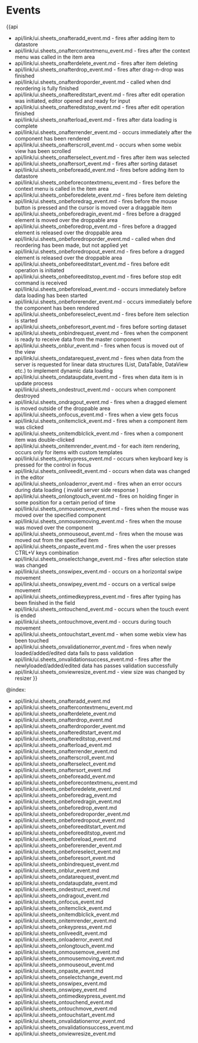 Events
=======

{{api
- api/link/ui.sheets_onafteradd_event.md - fires after adding item to datastore
- api/link/ui.sheets_onaftercontextmenu_event.md - fires after the context menu was called in the item area
- api/link/ui.sheets_onafterdelete_event.md - fires after item deleting
- api/link/ui.sheets_onafterdrop_event.md - fires after drag-n-drop was finished
- api/link/ui.sheets_onafterdroporder_event.md - called when dnd reordering is fully finished
- api/link/ui.sheets_onaftereditstart_event.md - fires after edit operation was initiated, editor opened and ready for input
- api/link/ui.sheets_onaftereditstop_event.md - fires after edit operation finished
- api/link/ui.sheets_onafterload_event.md - fires after data loading is complete
- api/link/ui.sheets_onafterrender_event.md - occurs immediately after the component has been rendered
- api/link/ui.sheets_onafterscroll_event.md - occurs when some webix view has been scrolled
- api/link/ui.sheets_onafterselect_event.md - fires after item was selected
- api/link/ui.sheets_onaftersort_event.md - fires after sorting dataset
- api/link/ui.sheets_onbeforeadd_event.md - fires before adding item to datastore
- api/link/ui.sheets_onbeforecontextmenu_event.md - fires before the context menu is called in the item area
- api/link/ui.sheets_onbeforedelete_event.md - fires before item deleting
- api/link/ui.sheets_onbeforedrag_event.md - fires before the mouse button is pressed and the cursor is moved over a draggable item
- api/link/ui.sheets_onbeforedragin_event.md - fires before a dragged element is moved over the droppable area
- api/link/ui.sheets_onbeforedrop_event.md - fires before a dragged element is released over the droppable area
- api/link/ui.sheets_onbeforedroporder_event.md - called when dnd reordering has been made, but not applied yet
- api/link/ui.sheets_onbeforedropout_event.md - fires before a dragged element is released over the droppable area
- api/link/ui.sheets_onbeforeeditstart_event.md - fires before edit operation is initiated
- api/link/ui.sheets_onbeforeeditstop_event.md - fires before stop edit command is received
- api/link/ui.sheets_onbeforeload_event.md - occurs immediately before data loading has been started
- api/link/ui.sheets_onbeforerender_event.md - occurs immediately before the component has been rendered
- api/link/ui.sheets_onbeforeselect_event.md - fires before item selection is started
- api/link/ui.sheets_onbeforesort_event.md - fires before sorting dataset
- api/link/ui.sheets_onbindrequest_event.md - fires when the component is ready to receive data from the master component
- api/link/ui.sheets_onblur_event.md - fires when focus is moved out of the view
- api/link/ui.sheets_ondatarequest_event.md - fires when data from the server is requested for linear data structures (List, DataTable, DataView etc.) to implement dynamic data loading
- api/link/ui.sheets_ondataupdate_event.md - fires when data item is in update process
- api/link/ui.sheets_ondestruct_event.md - occurs when component destroyed
- api/link/ui.sheets_ondragout_event.md - fires when a dragged element is moved outside of the droppable area
- api/link/ui.sheets_onfocus_event.md - fires when a view gets focus
- api/link/ui.sheets_onitemclick_event.md - fires when a component item was clicked
- api/link/ui.sheets_onitemdblclick_event.md - fires when a component item was double-clicked
- api/link/ui.sheets_onitemrender_event.md - for each item rendering, occurs only for items with custom templates
- api/link/ui.sheets_onkeypress_event.md - occurs when keyboard key is pressed for the control in focus
- api/link/ui.sheets_onliveedit_event.md - occurs when data was changed in the editor
- api/link/ui.sheets_onloaderror_event.md - fires when an error occurs during data loading ( invalid server side response )
- api/link/ui.sheets_onlongtouch_event.md - fires on holding finger in some position for a certain period of time
- api/link/ui.sheets_onmousemove_event.md - fires when the mouse was moved over the specified component
- api/link/ui.sheets_onmousemoving_event.md - fires when the mouse was moved over the component
- api/link/ui.sheets_onmouseout_event.md - fires when the mouse was moved out from the specified item
- api/link/ui.sheets_onpaste_event.md - fires when the user presses CTRL+V keys combination
- api/link/ui.sheets_onselectchange_event.md - fires after selection state was changed
- api/link/ui.sheets_onswipex_event.md - occurs on a horizontal swipe movement
- api/link/ui.sheets_onswipey_event.md - occurs on a vertical swipe movement
- api/link/ui.sheets_ontimedkeypress_event.md - fires after typing has been finished in the field
- api/link/ui.sheets_ontouchend_event.md - occurs when the touch event is ended
- api/link/ui.sheets_ontouchmove_event.md - occurs during touch movement
- api/link/ui.sheets_ontouchstart_event.md - when some webix view has been touched
- api/link/ui.sheets_onvalidationerror_event.md - fires when newly loaded/added/edited data fails to pass validation
- api/link/ui.sheets_onvalidationsuccess_event.md - fires after the newlyloaded/added/edited data has passes validation successfully
- api/link/ui.sheets_onviewresize_event.md - view size was changed by resizer
}}

@index:
- api/link/ui.sheets_onafteradd_event.md
- api/link/ui.sheets_onaftercontextmenu_event.md
- api/link/ui.sheets_onafterdelete_event.md
- api/link/ui.sheets_onafterdrop_event.md
- api/link/ui.sheets_onafterdroporder_event.md
- api/link/ui.sheets_onaftereditstart_event.md
- api/link/ui.sheets_onaftereditstop_event.md
- api/link/ui.sheets_onafterload_event.md
- api/link/ui.sheets_onafterrender_event.md
- api/link/ui.sheets_onafterscroll_event.md
- api/link/ui.sheets_onafterselect_event.md
- api/link/ui.sheets_onaftersort_event.md
- api/link/ui.sheets_onbeforeadd_event.md
- api/link/ui.sheets_onbeforecontextmenu_event.md
- api/link/ui.sheets_onbeforedelete_event.md
- api/link/ui.sheets_onbeforedrag_event.md
- api/link/ui.sheets_onbeforedragin_event.md
- api/link/ui.sheets_onbeforedrop_event.md
- api/link/ui.sheets_onbeforedroporder_event.md
- api/link/ui.sheets_onbeforedropout_event.md
- api/link/ui.sheets_onbeforeeditstart_event.md
- api/link/ui.sheets_onbeforeeditstop_event.md
- api/link/ui.sheets_onbeforeload_event.md
- api/link/ui.sheets_onbeforerender_event.md
- api/link/ui.sheets_onbeforeselect_event.md
- api/link/ui.sheets_onbeforesort_event.md
- api/link/ui.sheets_onbindrequest_event.md
- api/link/ui.sheets_onblur_event.md
- api/link/ui.sheets_ondatarequest_event.md
- api/link/ui.sheets_ondataupdate_event.md
- api/link/ui.sheets_ondestruct_event.md
- api/link/ui.sheets_ondragout_event.md
- api/link/ui.sheets_onfocus_event.md
- api/link/ui.sheets_onitemclick_event.md
- api/link/ui.sheets_onitemdblclick_event.md
- api/link/ui.sheets_onitemrender_event.md
- api/link/ui.sheets_onkeypress_event.md
- api/link/ui.sheets_onliveedit_event.md
- api/link/ui.sheets_onloaderror_event.md
- api/link/ui.sheets_onlongtouch_event.md
- api/link/ui.sheets_onmousemove_event.md
- api/link/ui.sheets_onmousemoving_event.md
- api/link/ui.sheets_onmouseout_event.md
- api/link/ui.sheets_onpaste_event.md
- api/link/ui.sheets_onselectchange_event.md
- api/link/ui.sheets_onswipex_event.md
- api/link/ui.sheets_onswipey_event.md
- api/link/ui.sheets_ontimedkeypress_event.md
- api/link/ui.sheets_ontouchend_event.md
- api/link/ui.sheets_ontouchmove_event.md
- api/link/ui.sheets_ontouchstart_event.md
- api/link/ui.sheets_onvalidationerror_event.md
- api/link/ui.sheets_onvalidationsuccess_event.md
- api/link/ui.sheets_onviewresize_event.md


